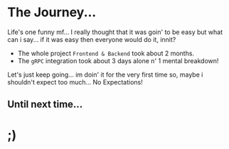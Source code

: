 # The Journey...

Life's one funny mf... I really thought that it was goin' to be easy but what can i say... if it was easy then everyone would do it, innit?

- The whole project `Frontend & Backend` took about 2 months.
- The `gRPC` integration took about 3 days alone n' 1 mental breakdown!

Let's just keep going... im doin' it for the very first time so, maybe i shouldn't expect too much... No Expectations!

## Until next time...

# ;)
